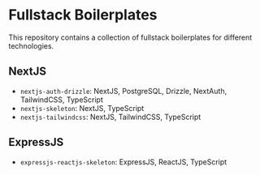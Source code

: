 # Fullstack Boilerplates

This repository contains a collection of fullstack boilerplates for different technologies.

## NextJS

- `nextjs-auth-drizzle`: NextJS, PostgreSQL, Drizzle, NextAuth, TailwindCSS, TypeScript
- `nextjs-skeleton`: NextJS, TypeScript
- `nextjs-tailwindcss`: NextJS, TailwindCSS, TypeScript

## ExpressJS

- `expressjs-reactjs-skeleton`: ExpressJS, ReactJS, TypeScript